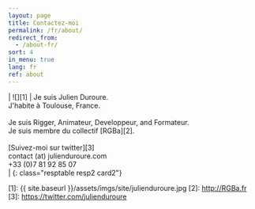 ```yaml
---
layout: page
title: Contactez-moi
permalink: /fr/about/
redirect_from:
  - /about-fr/
sort: 4
in_menu: true
lang: fr
ref: about
---
```


| ![][1] | Je suis Julien Duroure.<br/>J'habite à Toulouse, France.<br/><br/>Je suis Rigger, Animateur, Developpeur, and Formateur.<br/>Je suis membre du collectif [RGBa][2]. <br/><br/>[Suivez-moi sur twitter][3]<br/>contact (at) julienduroure.com<br/>+33 (0)7 81 92 85 07<br/> |
{: class="resptable resp2 card2"}

[1]: {{ site.baseurl }}/assets/imgs/site/julienduroure.jpg
[2]: http://RGBa.fr
[3]: https://twitter.com/julienduroure
